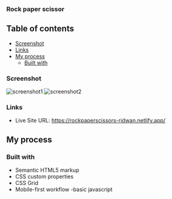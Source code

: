 ### Rock paper scissor


## Table of contents

  - [Screenshot](#screenshot)
  - [Links](#links)
- [My process](#my-process)
  - [Built with](#built-with)
 



### Screenshot

![screenshot1](https://user-images.githubusercontent.com/106917702/210680002-6065981f-c3ab-495b-b902-de0bb0afd957.png)
![screenshot2](https://user-images.githubusercontent.com/106917702/210680116-6570ac6c-b14c-4c35-997c-9aeaac0362b1.png)


### Links

- Live Site URL: https://rockpaperscissors-ridwan.netlify.app/

## My process

### Built with

- Semantic HTML5 markup
- CSS custom properties
- CSS Grid
- Mobile-first workflow
-basic javascript

